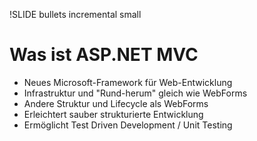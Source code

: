 !SLIDE bullets incremental small
# Was ist ASP.NET MVC #

* Neues Microsoft-Framework für Web-Entwicklung
* Infrastruktur und "Rund-herum" gleich wie WebForms
* Andere Struktur und Lifecycle als WebForms
* Erleichtert sauber strukturierte Entwicklung
* Ermöglicht Test Driven Development / Unit Testing
